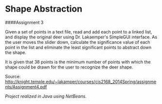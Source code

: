 # Shape Abstraction

####Assignment 3

Given a set of points in a text file, read and add each point to a linked list, and display the original deer using Dr. Lakaemper's SimpleGUI interface. As the user moves the slider down, calculate the significance value of each point in the list and eliminate the least significant points to abstract down the shape.

It is given that 38 points is the minimum number of points with which the shape could be drawn for the user to recognize the deer shape.


Source: http://knight.temple.edu/~lakamper/courses/cis2168_2014Spring/assignments/Assignment4.pdf

_Project realized in Java using NetBeans._
